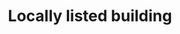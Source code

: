 ---
title: "Locally listed building"
status: investigation
typology: geography
label: "project:locally-listed-building"
hasContent: true
pageFeedback: false
summary: Buildings and sites in a local planning authority’s area that make a positive contribution to its local character and sense of place because of their heritage value
---